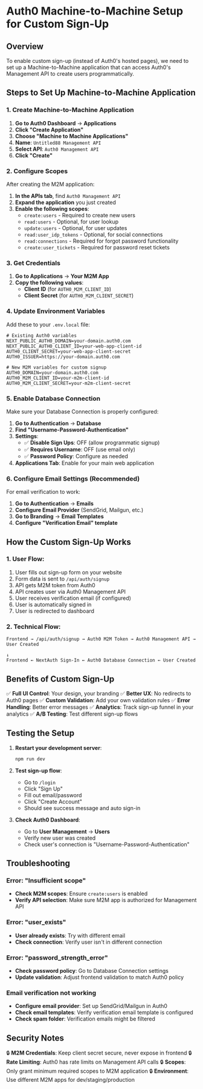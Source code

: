 # Auth0 Machine-to-Machine Setup for Custom Sign-Up

## Overview
To enable custom sign-up (instead of Auth0's hosted pages), we need to set up a Machine-to-Machine application that can access Auth0's Management API to create users programmatically.

## Steps to Set Up Machine-to-Machine Application

### 1. Create Machine-to-Machine Application

1. **Go to Auth0 Dashboard** → **Applications**
2. **Click "Create Application"**
3. **Choose "Machine to Machine Applications"**
4. **Name**: `Untitled88 Management API`
5. **Select API**: `Auth0 Management API`
6. **Click "Create"**

### 2. Configure Scopes

After creating the M2M application:

1. **In the APIs tab**, find `Auth0 Management API`
2. **Expand the application** you just created
3. **Enable the following scopes**:
   - `create:users` - Required to create new users
   - `read:users` - Optional, for user lookup
   - `update:users` - Optional, for user updates
   - `read:user_idp_tokens` - Optional, for social connections
   - `read:connections` - Required for forgot password functionality
   - `create:user_tickets` - Required for password reset tickets

### 3. Get Credentials

1. **Go to Applications** → **Your M2M App**
2. **Copy the following values**:
   - **Client ID** (for `AUTH0_M2M_CLIENT_ID`)
   - **Client Secret** (for `AUTH0_M2M_CLIENT_SECRET`)

### 4. Update Environment Variables

Add these to your `.env.local` file:

```env
# Existing Auth0 variables
NEXT_PUBLIC_AUTH0_DOMAIN=your-domain.auth0.com
NEXT_PUBLIC_AUTH0_CLIENT_ID=your-web-app-client-id
AUTH0_CLIENT_SECRET=your-web-app-client-secret
AUTH0_ISSUER=https://your-domain.auth0.com

# New M2M variables for custom signup
AUTH0_DOMAIN=your-domain.auth0.com
AUTH0_M2M_CLIENT_ID=your-m2m-client-id
AUTH0_M2M_CLIENT_SECRET=your-m2m-client-secret
```

### 5. Enable Database Connection

Make sure your Database Connection is properly configured:

1. **Go to Authentication** → **Database**
2. **Find "Username-Password-Authentication"**
3. **Settings**:
   - ✅ **Disable Sign Ups**: OFF (allow programmatic signup)
   - ✅ **Requires Username**: OFF (use email only)
   - ✅ **Password Policy**: Configure as needed
4. **Applications Tab**: Enable for your main web application

### 6. Configure Email Settings (Recommended)

For email verification to work:

1. **Go to Authentication** → **Emails**
2. **Configure Email Provider** (SendGrid, Mailgun, etc.)
3. **Go to Branding** → **Email Templates**
4. **Configure "Verification Email" template**

## How the Custom Sign-Up Works

### 1. User Flow:
1. User fills out sign-up form on your website
2. Form data is sent to `/api/auth/signup`
3. API gets M2M token from Auth0
4. API creates user via Auth0 Management API
5. User receives verification email (if configured)
6. User is automatically signed in
7. User is redirected to dashboard

### 2. Technical Flow:
```
Frontend → /api/auth/signup → Auth0 M2M Token → Auth0 Management API → User Created
                                                                            ↓
Frontend ← NextAuth Sign-In ← Auth0 Database Connection ← User Created
```

## Benefits of Custom Sign-Up

✅ **Full UI Control**: Your design, your branding
✅ **Better UX**: No redirects to Auth0 pages
✅ **Custom Validation**: Add your own validation rules
✅ **Error Handling**: Better error messages
✅ **Analytics**: Track sign-up funnel in your analytics
✅ **A/B Testing**: Test different sign-up flows

## Testing the Setup

1. **Restart your development server**:
   ```bash
   npm run dev
   ```

2. **Test sign-up flow**:
   - Go to `/login`
   - Click "Sign Up"
   - Fill out email/password
   - Click "Create Account"
   - Should see success message and auto sign-in

3. **Check Auth0 Dashboard**:
   - Go to **User Management** → **Users**
   - Verify new user was created
   - Check user's connection is "Username-Password-Authentication"

## Troubleshooting

### Error: "Insufficient scope"
- **Check M2M scopes**: Ensure `create:users` is enabled
- **Verify API selection**: Make sure M2M app is authorized for Management API

### Error: "user_exists"
- **User already exists**: Try with different email
- **Check connection**: Verify user isn't in different connection

### Error: "password_strength_error"
- **Check password policy**: Go to Database Connection settings
- **Update validation**: Adjust frontend validation to match Auth0 policy

### Email verification not working
- **Configure email provider**: Set up SendGrid/Mailgun in Auth0
- **Check email templates**: Verify verification email template is configured
- **Check spam folder**: Verification emails might be filtered

## Security Notes

🔒 **M2M Credentials**: Keep client secret secure, never expose in frontend
🔒 **Rate Limiting**: Auth0 has rate limits on Management API calls
🔒 **Scopes**: Only grant minimum required scopes to M2M application
🔒 **Environment**: Use different M2M apps for dev/staging/production
